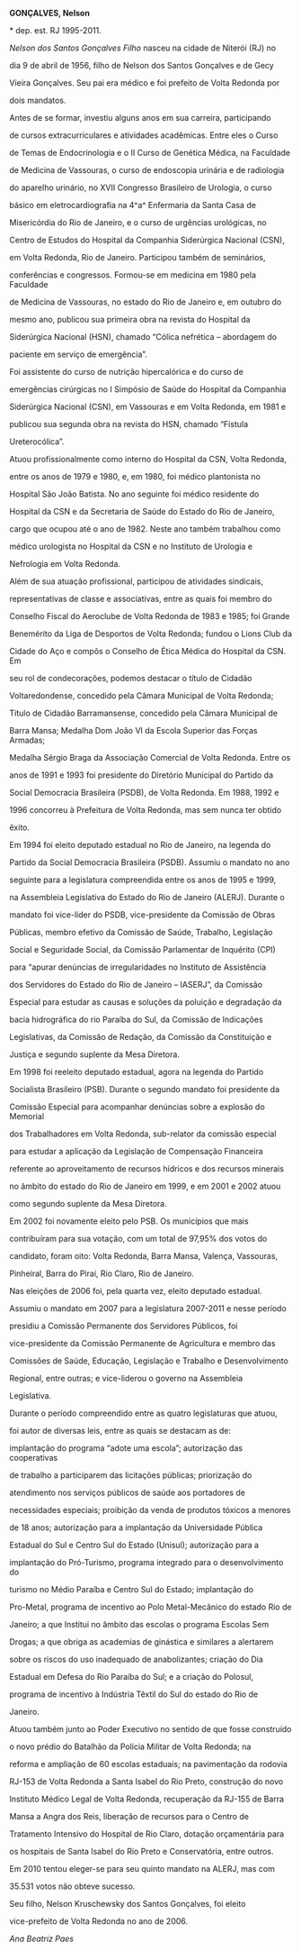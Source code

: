 **GONÇALVES, Nelson**



\* dep. est. RJ 1995-2011.



*Nelson dos Santos Gonçalves Filho* nasceu na cidade de Niterói (RJ) no

dia 9 de abril de 1956, filho de Nelson dos Santos Gonçalves e de Gecy

Vieira Gonçalves. Seu pai era médico e foi prefeito de Volta Redonda por

dois mandatos.



Antes de se formar, investiu alguns anos em sua carreira, participando

de cursos extracurriculares e atividades acadêmicas. Entre eles o Curso

de Temas de Endocrinologia e o II Curso de Genética Médica, na Faculdade

de Medicina de Vassouras, o curso de endoscopia urinária e de radiologia

do aparelho urinário, no XVII Congresso Brasileiro de Urologia, o curso

básico em eletrocardiografia na 4^a^ Enfermaria da Santa Casa de

Misericórdia do Rio de Janeiro, e o curso de urgências urológicas, no

Centro de Estudos do Hospital da Companhia Siderúrgica Nacional (CSN),

em Volta Redonda, Rio de Janeiro. Participou também de seminários,

conferências e congressos. Formou-se em medicina em 1980 pela Faculdade

de Medicina de Vassouras, no estado do Rio de Janeiro e, em outubro do

mesmo ano, publicou sua primeira obra na revista do Hospital da

Siderúrgica Nacional (HSN), chamado “Cólica nefrética – abordagem do

paciente em serviço de emergência”.



Foi assistente do curso de nutrição hipercalórica e do curso de

emergências cirúrgicas no I Simpósio de Saúde do Hospital da Companhia

Siderúrgica Nacional (CSN), em Vassouras e em Volta Redonda, em 1981 e

publicou sua segunda obra na revista do HSN, chamado “Fístula

Ureterocólica”.



Atuou profissionalmente como interno do Hospital da CSN, Volta Redonda,

entre os anos de 1979 e 1980, e, em 1980, foi médico plantonista no

Hospital São João Batista. No ano seguinte foi médico residente do

Hospital da CSN e da Secretaria de Saúde do Estado do Rio de Janeiro,

cargo que ocupou até o ano de 1982. Neste ano também trabalhou como

médico urologista no Hospital da CSN e no Instituto de Urologia e

Nefrologia em Volta Redonda.



Além de sua atuação profissional, participou de atividades sindicais,

representativas de classe e associativas, entre as quais foi membro do

Conselho Fiscal do Aeroclube de Volta Redonda de 1983 e 1985; foi Grande

Benemérito da Liga de Desportos de Volta Redonda; fundou o Lions Club da

Cidade do Aço e compôs o Conselho de Ética Médica do Hospital da CSN. Em

seu rol de condecorações, podemos destacar o título de Cidadão

Voltaredondense, concedido pela Câmara Municipal de Volta Redonda;

Título de Cidadão Barramansense, concedido pela Câmara Municipal de

Barra Mansa; Medalha Dom João VI da Escola Superior das Forças Armadas;

Medalha Sérgio Braga da Associação Comercial de Volta Redonda. Entre os

anos de 1991 e 1993 foi presidente do Diretório Municipal do Partido da

Social Democracia Brasileira (PSDB), de Volta Redonda. Em 1988, 1992 e

1996 concorreu à Prefeitura de Volta Redonda, mas sem nunca ter obtido

êxito.



Em 1994 foi eleito deputado estadual no Rio de Janeiro, na legenda do

Partido da Social Democracia Brasileira (PSDB). Assumiu o mandato no ano

seguinte para a legislatura compreendida entre os anos de 1995 e 1999,

na Assembleia Legislativa do Estado do Rio de Janeiro (ALERJ). Durante o

mandato foi vice-líder do PSDB, vice-presidente da Comissão de Obras

Públicas, membro efetivo da Comissão de Saúde, Trabalho, Legislação

Social e Seguridade Social, da Comissão Parlamentar de Inquérito (CPI)

para “apurar denúncias de irregularidades no Instituto de Assistência

dos Servidores do Estado do Rio de Janeiro – IASERJ”, da Comissão

Especial para estudar as causas e soluções da poluição e degradação da

bacia hidrográfica do rio Paraíba do Sul, da Comissão de Indicações

Legislativas, da Comissão de Redação, da Comissão da Constituição e

Justiça e segundo suplente da Mesa Diretora.



Em 1998 foi reeleito deputado estadual, agora na legenda do Partido

Socialista Brasileiro (PSB). Durante o segundo mandato foi presidente da

Comissão Especial para acompanhar denúncias sobre a explosão do Memorial

dos Trabalhadores em Volta Redonda, sub-relator da comissão especial

para estudar a aplicação da Legislação de Compensação Financeira

referente ao aproveitamento de recursos hídricos e dos recursos minerais

no âmbito do estado do Rio de Janeiro em 1999, e em 2001 e 2002 atuou

como segundo suplente da Mesa Diretora.



Em 2002 foi novamente eleito pelo PSB. Os municípios que mais

contribuíram para sua votação, com um total de 97,95% dos votos do

candidato, foram oito: Volta Redonda, Barra Mansa, Valença, Vassouras,

Pinheiral, Barra do Piraí, Rio Claro, Rio de Janeiro.



Nas eleições de 2006 foi, pela quarta vez, eleito deputado estadual.

Assumiu o mandato em 2007 para a legislatura 2007-2011 e nesse período

presidiu a Comissão Permanente dos Servidores Públicos, foi

vice-presidente da Comissão Permanente de Agricultura e membro das

Comissões de Saúde, Educação, Legislação e Trabalho e Desenvolvimento

Regional, entre outras; e vice-liderou o governo na Assembleia

Legislativa.



Durante o período compreendido entre as quatro legislaturas que atuou,

foi autor de diversas leis, entre as quais se destacam as de:

implantação do programa “adote uma escola”; autorização das cooperativas

de trabalho a participarem das licitações públicas; priorização do

atendimento nos serviços públicos de saúde aos portadores de

necessidades especiais; proibição da venda de produtos tóxicos a menores

de 18 anos; autorização para a implantação da Universidade Pública

Estadual do Sul e Centro Sul do Estado (Unisul); autorização para a

implantação do Pró-Turismo, programa integrado para o desenvolvimento do

turismo no Médio Paraíba e Centro Sul do Estado; implantação do

Pro-Metal, programa de incentivo ao Polo Metal-Mecânico do estado Rio de

Janeiro; a que Institui no âmbito das escolas o programa Escolas Sem

Drogas; a que obriga as academias de ginástica e similares a alertarem

sobre os riscos do uso inadequado de anabolizantes; criação do Dia

Estadual em Defesa do Rio Paraíba do Sul; e a criação do Polosul,

programa de incentivo à Indústria Têxtil do Sul do estado do Rio de

Janeiro.



Atuou também junto ao Poder Executivo no sentido de que fosse construído

o novo prédio do Batalhão da Polícia Militar de Volta Redonda; na

reforma e ampliação de 60 escolas estaduais; na pavimentação da rodovia

RJ-153 de Volta Redonda a Santa Isabel do Rio Preto, construção do novo

Instituto Médico Legal de Volta Redonda, recuperação da RJ-155 de Barra

Mansa a Angra dos Reis, liberação de recursos para o Centro de

Tratamento Intensivo do Hospital de Rio Claro, dotação orçamentária para

os hospitais de Santa Isabel do Rio Preto e Conservatória, entre outros.



Em 2010 tentou eleger-se para seu quinto mandato na ALERJ, mas com

35.531 votos não obteve sucesso.



Seu filho, Nelson Kruschewsky dos Santos Gonçalves, foi eleito

vice-prefeito de Volta Redonda no ano de 2006.



*Ana Beatriz Paes*



